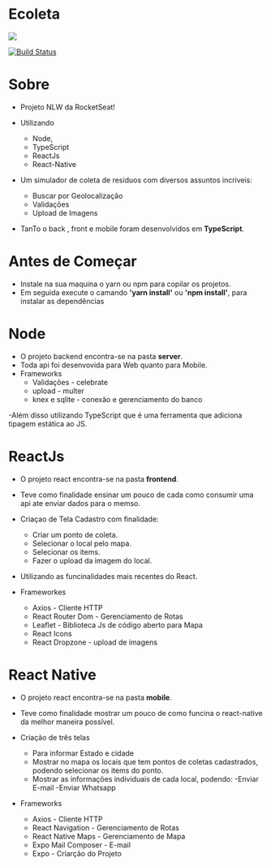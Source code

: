 # Ecoleta
![](https://i.ibb.co/B4VVk82/Capa.png)

[![Build Status](https://travis-ci.org/joemccann/dillinger.svg?branch=master)](https://travis-ci.org/joemccann/dillinger)

# Sobre
  - Projeto NLW da RocketSeat! 
  - Utilizando 
    - Node, 
    - TypeScript
    - ReactJs 
    - React-Native
  
- Um simulador de coleta de resíduos com diversos assuntos incriveis:
    - Buscar por Geolocalização
    - Validações
    - Upload de Imagens

- TanTo o back , front e mobile foram desenvolvidos em __TypeScript__.

# Antes de Começar

  - Instale na sua maquina o yarn ou npm para copilar os projetos.
  - Em seguida execute o camando __'yarn install'__  ou __'npm install'__, para instalar as dependências

# Node 
- O projeto backend encontra-se na pasta __server__.
- Toda api foi desenvovida para Web quanto para Mobile.
- Frameworks
    - Validações - celebrate
    - upload - multer
    - knex e sqlite - conexão e gerenciamento do banco
    
-Além disso utilizando TypeScript que é uma ferramenta que adiciona tipagem estática ao JS. 

# ReactJs
- O projeto react encontra-se na pasta __frontend__.
- Teve como finalidade ensinar um pouco de cada como consumir uma api ate enviar dados para o memso.
- Criaçao de Tela Cadastro com finalidade: 
    - Criar um ponto de coleta.
    - Selecionar o local pelo mapa.
    - Selecionar os items.
    - Fazer o upload da imagem do local.

- Utilizando as funcinalidades mais recentes do React.
- Frameworkes
    - Axios - Cliente HTTP
    - React Router Dom - Gerenciamento de Rotas
    - Leaflet - Biblioteca Js de código aberto para Mapa
    - React Icons 
    - React Dropzone - upload de imagens

# React Native
- O projeto react encontra-se na pasta __mobile__.
- Teve como finalidade mostrar um pouco de como funcina o react-native da melhor maneira possível.
- Criação de três telas
    - Para informar Estado e cidade
    - Mostrar no mapa os locais que tem pontos de coletas cadastrados, podendo selecionar os items do ponto.
    - Mostrar as informações individuais de cada local, podendo: 
        -Enviar E-mail
        -Enviar Whatsapp

- Frameworks
    - Axios - Cliente HTTP
    - React Navigation  - Gerenciamento de Rotas
    - React Native Maps - Gerenciamento de Mapa
    - Expo Mail Composer - E-mail
    - Expo - Criarção do Projeto
